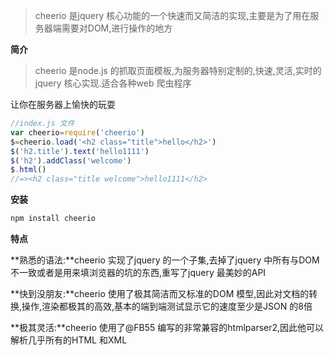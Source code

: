 > cheerio 是jquery 核心功能的一个快速而又简洁的实现,主要是为了用在服务器端需要对DOM,进行操作的地方

**简介**

> cheerio 是node.js 的抓取页面模板,为服务器特别定制的,快速,灵活,实时的jquery 核心实现.适合各种web 爬虫程序

让你在服务器上愉快的玩耍

```js
//index.js 文件
var cheerio=require('cheerio')
$=cheerio.load('<h2 class="title">hello</h2>')
$('h2.title').text('hello1111')
$('h2').addClass('welcome')
$.html()
//=><h2 class="title welcome">hello1111</h2>
```

**安装**

```js
npm install cheerio
```

**特点**

**熟悉的语法:**cheerio 实现了jquery 的一个子集,去掉了jquery 中所有与DOM 不一致或者是用来填浏览器的坑的东西,重写了jquery 最美妙的API

**快到没朋友:**cheerio 使用了极其简洁而又标准的DOM 模型,因此对文档的转换,操作,渲染都极其的高效,基本的端到端测试显示它的速度至少是JSON 的8倍

**极其灵活:**cheerio 使用了@FB55 编写的非常兼容的htmlparser2,因此他可以解析几乎所有的HTML 和XML

